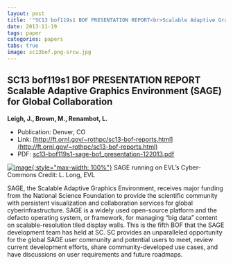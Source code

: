 ```yaml
---
layout: post
title: '"SC13 bof119s1 BOF PRESENTATION REPORT<br>Scalable Adaptive Graphics Environment (SAGE) for Global Collaboration"'
date: 2013-11-19
tags: paper
categories: papers
tabs: true
image: sc13bof.png-srcw.jpg
---
```


## SC13 bof119s1 BOF PRESENTATION REPORT<br>Scalable Adaptive Graphics Environment (SAGE) for Global Collaboration
**Leigh, J., Brown, M., Renambot, L.**
- Publication: Denver, CO
- Link: [http://ft.ornl.gov/~rothpc/sc13-bof-reports.html](http://ft.ornl.gov/~rothpc/sc13-bof-reports.html)
- PDF: [sc13-bof119s1-sage-bof_presentation-122013.pdf](/documents/sc13-bof119s1-sage-bof_presentation-122013.pdf)


[![image](https://www.evl.uic.edu/output/originals/sc13bof.png-srcw.jpg){:style="max-width: 100%"}](https://www.evl.uic.edu/output/originals/sc13bof.png-srcw.jpg)
SAGE running on EVL&rsquo;s Cyber-Commons
Credit: L. Long, EVL

SAGE, the Scalable Adaptive Graphics Environment, receives major funding from the National Science Foundation to provide the scientific community with persistent visualization and collaboration services for global cyberinfrastructure. SAGE is a widely used open-source platform and the defacto operating system, or framework, for managing &ldquo;big data&rdquo; content on scalable-resolution tiled display walls. This is the fifth BOF that the SAGE development team has held at SC. SC provides an unparalleled opportunity for the global SAGE user community and potential users to meet, review current development efforts, share community-developed use cases, and have discussions on user requirements and future roadmaps.